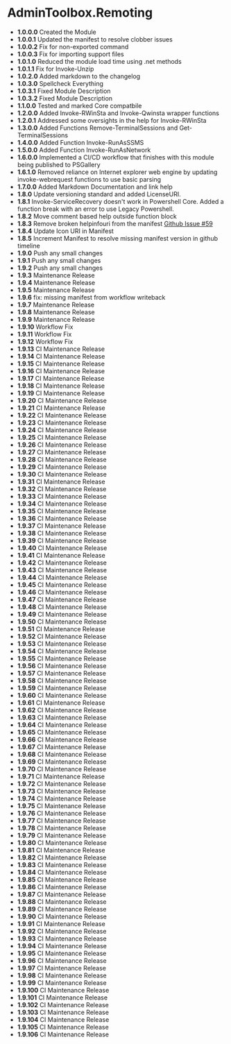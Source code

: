 # **AdminToolbox.Remoting**

* **1.0.0.0** Created the Module
* **1.0.0.1** Updated the manifest to resolve clobber issues
* **1.0.0.2** Fix for non-exported command
* **1.0.0.3** Fix for importing support files
* **1.0.1.0** Reduced the module load time using .net methods
* **1.0.1.1** Fix for Invoke-Unzip
* **1.0.2.0** Added markdown to the changelog
* **1.0.3.0** Spellcheck Everything
* **1.0.3.1** Fixed Module Description
* **1.0.3.2** Fixed Module Description
* **1.1.0.0** Tested and marked Core compatbile
* **1.2.0.0** Added Invoke-RWinSta and Invoke-Qwinsta wrapper functions
* **1.2.0.1** Addressed some oversights in the help for Invoke-RWinSta
* **1.3.0.0** Added Functions Remove-TerminalSessions and Get-TerminalSessions
* **1.4.0.0** Added Function Invoke-RunAsSSMS
* **1.5.0.0** Added Function Invoke-RunAsNetwork
* **1.6.0.0** Implemented a CI/CD workflow that finishes with this module being published to PSGallery
* **1.6.1.0** Removed reliance on Internet explorer web engine by updating invoke-webrequest functions to use basic parsing
* **1.7.0.0** Added Markdown Documentation and link help
* **1.8.0** Update versioning standard and added LicenseURI.
* **1.8.1** Invoke-ServiceRecovery doesn't work in Powershell Core. Added a function break with an error to use Legacy Powershell.
* **1.8.2** Move comment based help outside function block
* **1.8.3** Remove broken helpinfouri from the manifest [Github Issue #59](https://github.com/TheTaylorLee/AdminToolbox/issues/59)
* **1.8.4** Update Icon URI in Manifest
* **1.8.5** Increment Manifest to resolve missing manifest version in github timeline
* **1.9.0** Push any small changes
* **1.9.1** Push any small changes
* **1.9.2** Push any small changes
* **1.9.3** Maintenance Release
* **1.9.4** Maintenance Release
* **1.9.5** Maintenance Release
* **1.9.6** fix: missing manifest from workflow writeback
* **1.9.7** Maintenance Release
* **1.9.8** Maintenance Release
* **1.9.9** Maintenance Release
* **1.9.10** Workflow Fix
* **1.9.11** Workflow Fix
* **1.9.12** Workflow Fix
* **1.9.13** CI Maintenance Release
* **1.9.14** CI Maintenance Release
* **1.9.15** CI Maintenance Release
* **1.9.16** CI Maintenance Release
* **1.9.17** CI Maintenance Release
* **1.9.18** CI Maintenance Release
* **1.9.19** CI Maintenance Release
* **1.9.20** CI Maintenance Release
* **1.9.21** CI Maintenance Release
* **1.9.22** CI Maintenance Release
* **1.9.23** CI Maintenance Release
* **1.9.24** CI Maintenance Release
* **1.9.25** CI Maintenance Release
* **1.9.26** CI Maintenance Release
* **1.9.27** CI Maintenance Release
* **1.9.28** CI Maintenance Release
* **1.9.29** CI Maintenance Release
* **1.9.30** CI Maintenance Release
* **1.9.31** CI Maintenance Release
* **1.9.32** CI Maintenance Release
* **1.9.33** CI Maintenance Release
* **1.9.34** CI Maintenance Release
* **1.9.35** CI Maintenance Release
* **1.9.36** CI Maintenance Release
* **1.9.37** CI Maintenance Release
* **1.9.38** CI Maintenance Release
* **1.9.39** CI Maintenance Release
* **1.9.40** CI Maintenance Release
* **1.9.41** CI Maintenance Release
* **1.9.42** CI Maintenance Release
* **1.9.43** CI Maintenance Release
* **1.9.44** CI Maintenance Release
* **1.9.45** CI Maintenance Release
* **1.9.46** CI Maintenance Release
* **1.9.47** CI Maintenance Release
* **1.9.48** CI Maintenance Release
* **1.9.49** CI Maintenance Release
* **1.9.50** CI Maintenance Release
* **1.9.51** CI Maintenance Release
* **1.9.52** CI Maintenance Release
* **1.9.53** CI Maintenance Release
* **1.9.54** CI Maintenance Release
* **1.9.55** CI Maintenance Release
* **1.9.56** CI Maintenance Release
* **1.9.57** CI Maintenance Release
* **1.9.58** CI Maintenance Release
* **1.9.59** CI Maintenance Release
* **1.9.60** CI Maintenance Release
* **1.9.61** CI Maintenance Release
* **1.9.62** CI Maintenance Release
* **1.9.63** CI Maintenance Release
* **1.9.64** CI Maintenance Release
* **1.9.65** CI Maintenance Release
* **1.9.66** CI Maintenance Release
* **1.9.67** CI Maintenance Release
* **1.9.68** CI Maintenance Release
* **1.9.69** CI Maintenance Release
* **1.9.70** CI Maintenance Release
* **1.9.71** CI Maintenance Release
* **1.9.72** CI Maintenance Release
* **1.9.73** CI Maintenance Release
* **1.9.74** CI Maintenance Release
* **1.9.75** CI Maintenance Release
* **1.9.76** CI Maintenance Release
* **1.9.77** CI Maintenance Release
* **1.9.78** CI Maintenance Release
* **1.9.79** CI Maintenance Release
* **1.9.80** CI Maintenance Release
* **1.9.81** CI Maintenance Release
* **1.9.82** CI Maintenance Release
* **1.9.83** CI Maintenance Release
* **1.9.84** CI Maintenance Release
* **1.9.85** CI Maintenance Release
* **1.9.86** CI Maintenance Release
* **1.9.87** CI Maintenance Release
* **1.9.88** CI Maintenance Release
* **1.9.89** CI Maintenance Release
* **1.9.90** CI Maintenance Release
* **1.9.91** CI Maintenance Release
* **1.9.92** CI Maintenance Release
* **1.9.93** CI Maintenance Release
* **1.9.94** CI Maintenance Release
* **1.9.95** CI Maintenance Release
* **1.9.96** CI Maintenance Release
* **1.9.97** CI Maintenance Release
* **1.9.98** CI Maintenance Release
* **1.9.99** CI Maintenance Release
* **1.9.100** CI Maintenance Release
* **1.9.101** CI Maintenance Release
* **1.9.102** CI Maintenance Release
* **1.9.103** CI Maintenance Release
* **1.9.104** CI Maintenance Release
* **1.9.105** CI Maintenance Release
* **1.9.106** CI Maintenance Release